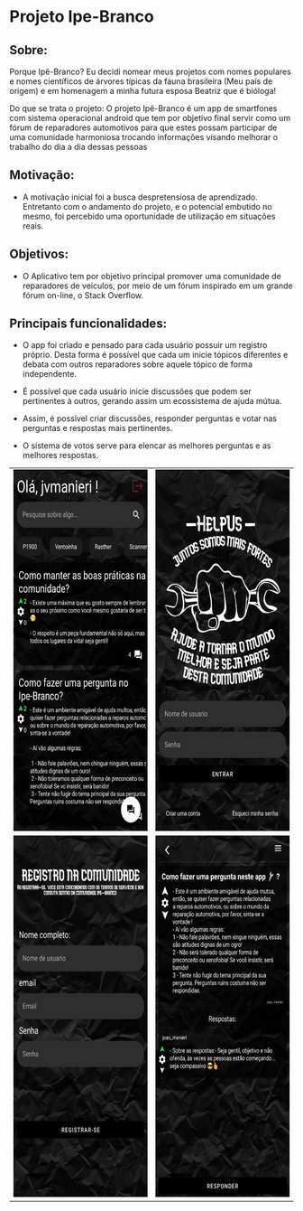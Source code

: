 # Projeto Ipe-Branco
## Sobre: 
Porque Ipê-Branco? Eu decidi nomear meus projetos com nomes populares e nomes científicos de árvores típicas da fauna brasileira (Meu país de origem) e em homenagem a minha futura esposa Beatriz que é bióloga! 

Do que se trata o projeto: O projeto Ipê-Branco é um app de smartfones com sistema operacional android que tem por objetivo final servir como um fórum de reparadores automotivos para que estes possam participar de uma comunidade harmoniosa trocando informações visando melhorar o trabalho do dia a dia dessas pessoas 

## Motivação:
 - A motivação inicial foi a busca despretensiosa de aprendizado. Entretanto com o andamento do projeto, e o potencial embutido no mesmo, foi percebido uma oportunidade de utilização em situações reais.  

 ## Objetivos:
 - O Aplicativo tem por objetivo principal promover uma comunidade de reparadores de veículos, por meio de um fórum inspirado em um grande fórum on-line, o Stack Overflow.

## Principais funcionalidades:

- O app foi criado e pensado para cada usuário possuir um registro próprio. Desta forma é possível que cada um inicie tópicos diferentes e debata com outros reparadores sobre aquele tópico de forma independente.

- É possível que cada usuário inicie discussões que podem ser pertinentes à outros, gerando assim um ecossistema de ajuda mútua. 
- Assim, é possível criar discussões, responder perguntas e votar nas perguntas e respostas mais pertinentes.

- O sistema de votos serve para elencar as melhores perguntas e as melhores respostas. 


<table>
<tr>
<td> <img src="doc/discussin.jpeg"  alt="1" width = 360px height = 640px ></td>

<td><img src="doc/login.jpeg" alt="2" width = 360px height = 640px></td>
</tr> 
<tr>
<td><img src="doc/register.jpeg" alt="3" width = 360px height = 640px></td>

<td><img src="doc/resp.jpeg" alt="4" width = 360px height = 640px>
</td>
</tr>
</table>

